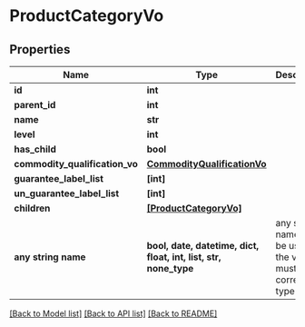# ProductCategoryVo


## Properties
Name | Type | Description | Notes
------------ | ------------- | ------------- | -------------
**id** | **int** |  | [optional] 
**parent_id** | **int** |  | [optional] 
**name** | **str** |  | [optional] 
**level** | **int** |  | [optional] 
**has_child** | **bool** |  | [optional] 
**commodity_qualification_vo** | [**CommodityQualificationVo**](CommodityQualificationVo.md) |  | [optional] 
**guarantee_label_list** | **[int]** |  | [optional] 
**un_guarantee_label_list** | **[int]** |  | [optional] 
**children** | [**[ProductCategoryVo]**](ProductCategoryVo.md) |  | [optional] 
**any string name** | **bool, date, datetime, dict, float, int, list, str, none_type** | any string name can be used but the value must be the correct type | [optional]

[[Back to Model list]](../README.md#documentation-for-models) [[Back to API list]](../README.md#documentation-for-api-endpoints) [[Back to README]](../README.md)


